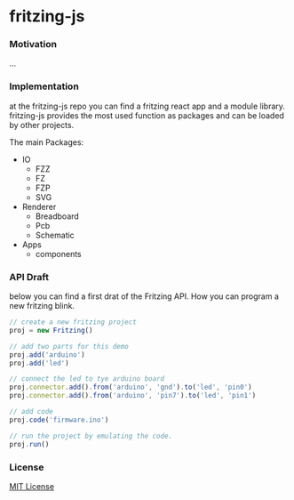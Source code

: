 # fritzing-js

### Motivation
...

### Implementation
at the fritzing-js repo you can find a fritzing react app and a module library.
fritzing-js provides the most used function as packages and can be loaded by other projects.

The main Packages:
- IO
  - FZZ
  - FZ
  - FZP
  - SVG
- Renderer
  - Breadboard
  - Pcb
  - Schematic
- Apps
  - components


### API Draft

below you can find a first drat of the Fritzing API. How you can program a new fritzing blink.
```js
// create a new fritzing project
proj = new Fritzing()

// add two parts for this demo
proj.add('arduino')
proj.add('led')

// connect the led to tye arduino board
proj.connector.add().from('arduino', 'gnd').to('led', 'pin0')
proj.connector.add().from('arduino', 'pin7').to('led', 'pin1')

// add code
proj.code('firmware.ino')

// run the project by emulating the code.
proj.run()

```
### License
[MIT License](LICENSE)
